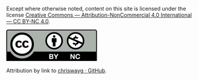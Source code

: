 Except where otherwise noted, content on this site is licensed under the license [Creative Commons — Attribution-NonCommercial 4.0 International — CC BY-NC 4.0](https://creativecommons.org/licenses/by-nc/4.0/). 

![by-nc-license.svg](images/by-nc-license.svg)

Attribution by link to [chriswayg · GitHub](https://github.com/chriswayg).
